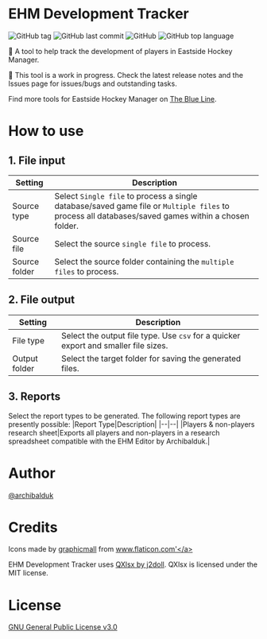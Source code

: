 # EHM Development Tracker
![GitHub tag](https://img.shields.io/github/v/tag/archibalduk/EHM_Dev_Tracker?style=flat-square) ![GitHub last commit](https://img.shields.io/github/last-commit/archibalduk/EHM_Dev_Tracker?style=flat-square) ![GitHub](https://img.shields.io/github/license/archibalduk/EHM_Dev_Tracker?style=flat-square) ![GitHub top language](https://img.shields.io/github/languages/top/archibalduk/EHM_Dev_Tracker?style=flat-square)

:rocket: A tool to help track the development of players in Eastside Hockey Manager.

:construction: This tool is a work in progress. Check the latest release notes and the Issues page for issues/bugs and outstanding tasks.

Find more tools for Eastside Hockey Manager on [The Blue Line](https://ehmtheblueline.com).

# How to use

## 1. File input
|Setting|Description|
|--|--|
|Source type|Select `Single file` to process a single database/saved game file or `Multiple files` to process all databases/saved games within a chosen folder.|
|Source file|Select the source `single file` to process.|
|Source folder|Select the source folder containing the `multiple files` to process.|

## 2. File output
|Setting|Description|
|--|--|
|File type|Select the output file type. Use `csv` for a quicker export and smaller file sizes.|
|Output folder|Select the target folder for saving the generated files.|

## 3. Reports
Select the report types to be generated. The following report types are presently possible:
|Report Type|Description|
|--|--|
|Players & non-players research sheet|Exports all players and non-players in a research spreadsheet compatible with the EHM Editor by Archibalduk.|

# Author
[@archibalduk](https://www.github.com/archibalduk)

# Credits
Icons made by <a target="_blank" href="https://www.flaticon.com/authors/graphicmall" title="graphicmall">graphicmall</a> from <a href="https://www.flaticon.com/" title="Flaticon">www.flaticon.com'</a>

EHM Development Tracker uses [QXlsx by j2doll](https://github.com/QtExcel/QXlsx). QXlsx is licensed under the MIT license.

# License
[GNU General Public License v3.0](https://choosealicense.com/licenses/gpl-3.0/)